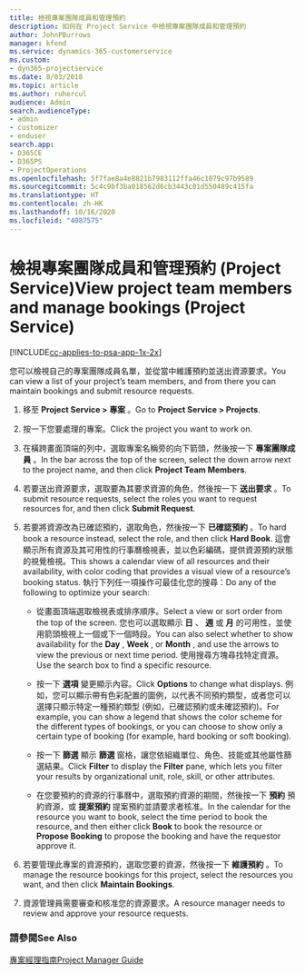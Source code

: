 ```yaml
---
title: 檢視專案團隊成員和管理預約
description: 如何在 Project Service 中檢視專案團隊成員和管理預約
author: JohnPBurrows
manager: kfend
ms.service: dynamics-365-customerservice
ms.custom:
- dyn365-projectservice
ms.date: 8/03/2018
ms.topic: article
ms.author: ruhercul
audience: Admin
search.audienceType:
- admin
- customizer
- enduser
search.app:
- D365CE
- D365PS
- ProjectOperations
ms.openlocfilehash: 5f7fae8a4e8821b7983112ffa46c1879c97b9589
ms.sourcegitcommit: 5c4c9bf3ba018562d6cb3443c01d550489c415fa
ms.translationtype: HT
ms.contentlocale: zh-HK
ms.lasthandoff: 10/16/2020
ms.locfileid: "4087575"
---
```

# <a name="view-project-team-members-and-manage-bookings-project-service"></a><span data-ttu-id="ddf38-103">檢視專案團隊成員和管理預約 (Project Service)</span><span class="sxs-lookup"><span data-stu-id="ddf38-103">View project team members and manage bookings (Project Service)</span></span>

[!INCLUDE[cc-applies-to-psa-app-1x-2x](../includes/cc-applies-to-psa-app-1x-2x.md)]

<span data-ttu-id="ddf38-104">您可以檢視自己的專案團隊成員名單，並從當中維護預約並送出資源要求。</span><span class="sxs-lookup"><span data-stu-id="ddf38-104">You can view a list of your project’s team members, and from there you can maintain bookings and submit resource requests.</span></span>  
  
1.  <span data-ttu-id="ddf38-105">移至 **Project Service > 專案** 。</span><span class="sxs-lookup"><span data-stu-id="ddf38-105">Go to **Project Service > Projects**.</span></span>  
  
2.  <span data-ttu-id="ddf38-106">按一下您要處理的專案。</span><span class="sxs-lookup"><span data-stu-id="ddf38-106">Click the project you want to work on.</span></span>  
  
3.  <span data-ttu-id="ddf38-107">在橫跨畫面頂端的列中，選取專案名稱旁的向下箭頭，然後按一下 **專案團隊成員** 。</span><span class="sxs-lookup"><span data-stu-id="ddf38-107">In the bar across the top of the screen, select the down arrow next to the project name, and then click **Project Team Members**.</span></span>  
  
4.  <span data-ttu-id="ddf38-108">若要送出資源要求，選取要為其要求資源的角色，然後按一下 **送出要求** 。</span><span class="sxs-lookup"><span data-stu-id="ddf38-108">To submit resource requests, select the roles you want to request resources for, and then click **Submit Request**.</span></span>  
  
5.  <span data-ttu-id="ddf38-109">若要將資源改為已確認預約，選取角色，然後按一下 **已確認預約** 。</span><span class="sxs-lookup"><span data-stu-id="ddf38-109">To hard book a resource instead, select the role, and then click **Hard Book**.</span></span> <span data-ttu-id="ddf38-110">這會顯示所有資源及其可用性的行事曆檢視表，並以色彩編碼，提供資源預約狀態的視覺檢視。</span><span class="sxs-lookup"><span data-stu-id="ddf38-110">This shows a calendar view of all resources and their availability, with color coding that provides a visual view of a resource’s booking status.</span></span> <span data-ttu-id="ddf38-111">執行下列任一項操作可最佳化您的搜尋：</span><span class="sxs-lookup"><span data-stu-id="ddf38-111">Do any of the following to optimize your search:</span></span>  
  
    -   <span data-ttu-id="ddf38-112">從畫面頂端選取檢視表或排序順序。</span><span class="sxs-lookup"><span data-stu-id="ddf38-112">Select a view or sort order from the top of the screen.</span></span> <span data-ttu-id="ddf38-113">您也可以選取顯示 **日** 、 **週** 或 **月** 的可用性，並使用箭頭檢視上一個或下一個時段。</span><span class="sxs-lookup"><span data-stu-id="ddf38-113">You can also select whether to show availability for the **Day** , **Week** , or **Month** , and use the arrows to view the previous or next time period.</span></span> <span data-ttu-id="ddf38-114">使用搜尋方塊尋找特定資源。</span><span class="sxs-lookup"><span data-stu-id="ddf38-114">Use the search box to find a specific resource.</span></span>  
  
    -   <span data-ttu-id="ddf38-115">按一下 **選項** 變更顯示內容。</span><span class="sxs-lookup"><span data-stu-id="ddf38-115">Click **Options** to change what displays.</span></span> <span data-ttu-id="ddf38-116">例如，您可以顯示帶有色彩配置的圖例，以代表不同預約類型，或者您可以選擇只顯示特定一種預約類型 (例如，已確認預約或未確認預約)。</span><span class="sxs-lookup"><span data-stu-id="ddf38-116">For example, you can show a legend that shows the color scheme for the different types of bookings, or you can choose to show only a certain type of booking (for example, hard booking or soft booking).</span></span>  
  
    -   <span data-ttu-id="ddf38-117">按一下 **篩選** 顯示 **篩選** 窗格，讓您依組織單位、角色、技能或其他屬性篩選結果。</span><span class="sxs-lookup"><span data-stu-id="ddf38-117">Click **Filter** to display the **Filter** pane, which lets you filter your results by organizational unit, role, skill, or other attributes.</span></span>  
  
    -   <span data-ttu-id="ddf38-118">在您要預約的資源的行事曆中，選取預約資源的期間，然後按一下 **預約** 預約資源，或 **提案預約** 提案預約並請要求者核准。</span><span class="sxs-lookup"><span data-stu-id="ddf38-118">In the calendar for the resource you want to book, select the time period to book the resource, and then either click **Book** to book the resource or **Propose Booking** to propose the booking and have the requestor approve it.</span></span>  
  
6.  <span data-ttu-id="ddf38-119">若要管理此專案的資源預約，選取您要的資源，然後按一下 **維護預約** 。</span><span class="sxs-lookup"><span data-stu-id="ddf38-119">To manage the resource bookings for this project, select the resources you want, and then click **Maintain Bookings**.</span></span>  
  
7.  <span data-ttu-id="ddf38-120">資源管理員需要審查和核准您的資源要求。</span><span class="sxs-lookup"><span data-stu-id="ddf38-120">A resource manager needs to review and approve your resource requests.</span></span>  
  
### <a name="see-also"></a><span data-ttu-id="ddf38-121">請參閱</span><span class="sxs-lookup"><span data-stu-id="ddf38-121">See Also</span></span>  
 [<span data-ttu-id="ddf38-122">專案經理指南</span><span class="sxs-lookup"><span data-stu-id="ddf38-122">Project Manager Guide</span></span>](../psa/project-manager-guide.md)
